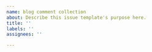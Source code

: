 ```yaml
---
name: blog comment collection
about: Describe this issue template's purpose here.
title: ''
labels: ''
assignees: ''

---
```



